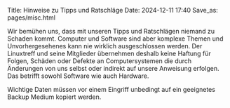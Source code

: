 Title: Hinweise zu Tipps und Ratschläge
Date: 2024-12-11 17:40
Save_as: pages/misc.html

Wir bemühen uns, dass mit unseren Tipps und Ratschlägen niemand zu Schaden kommt. Computer und Software sind aber komplexe Themen und Unvorhergesehenes kann nie wirklich ausgeschlossen werden. Der Linuxtreff und seine Mitglieder übernehmen deshalb keine Haftung für Folgen, Schäden oder Defekte an Computersystemen die durch Änderungen von uns selbst oder indirekt auf unsere Anweisung erfolgen. Das betrifft sowohl Software wie auch Hardware.

Wichtige Daten müssen vor einem Eingriff unbedingt auf ein geeignetes Backup Medium kopiert werden.
